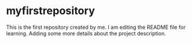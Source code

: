 # myfirstrepository
This is the first repository created by me.
I am editing the README file for learning. Adding some more details about the project description.
